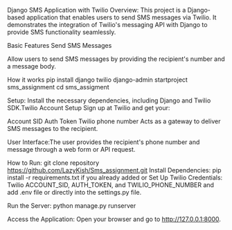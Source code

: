 Django SMS Application with Twilio
Overview:
This project is a Django-based application that enables users to send SMS messages via Twilio. It demonstrates the integration of Twilio's messaging API with Django to provide SMS functionality seamlessly.


Basic Features
Send SMS Messages

Allow users to send SMS messages by providing the recipient's number and a message body.

How it works
pip install django twilio
django-admin startproject sms_assignment
cd sms_assigment

Setup: Install the necessary dependencies, including Django and Twilio SDK.Twilio Account Setup
Sign up at Twilio and get your:

Account SID
Auth Token
Twilio phone number
Acts as a gateway to deliver SMS messages to the recipient.

User Interface:The user provides the recipient's phone number and message through a web form or API request.

How to Run:
git clone repository https://github.com/LazyKish/Sms_assignment.git
Install Dependencies: pip install -r requirements.txt
if you already added or Set Up Twilio Credentials:  Twilio ACCOUNT_SID, AUTH_TOKEN, and TWILIO_PHONE_NUMBER and add .env file or directly into the settings.py file.

Run the Server: python manage.py runserver

Access the Application: Open your browser and go to http://127.0.0.1:8000.


